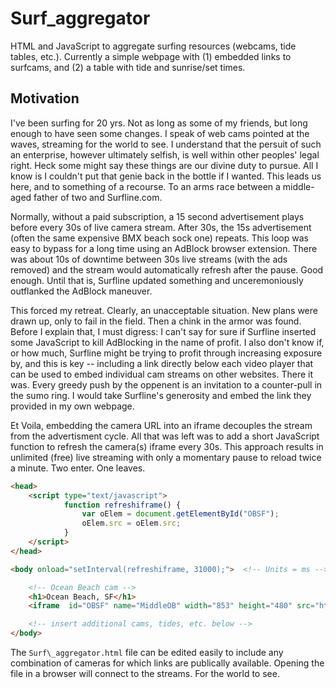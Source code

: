 # Surf\_aggregator

HTML and JavaScript to aggregate surfing resources (webcams, tide tables, etc.). Currently a simple webpage with (1) embedded links to surfcams, and (2) a table with tide and sunrise/set times. 

## Motivation

I've been surfing for 20 yrs. Not as long as some of my friends, but long enough to have seen some changes. I speak of
web cams pointed at the waves, streaming for the world to see. I understand that the persuit of such an enterprise,
however ultimately selfish, is well within other peoples' legal right. Heck some might say these things are our divine duty to
pursue. All I know is I couldn't put that genie back in the bottle if I wanted. This leads us here, and to something of a recourse. To an arms race
between a middle-aged father of two and Surfline.com.

Normally, without a paid subscription, a 15 second advertisement plays before every 30s of live camera stream. After
30s, the 15s advertisement (often the same expensive BMX beach sock one) repeats. This loop was easy to bypass
for a long time using an AdBlock browser extension. There was about 10s of downtime between 30s live streams (with the ads
removed) and the stream would automatically refresh after the pause. Good enough. Until that is, Surfline updated
something and unceremoniously outflanked the AdBlock maneuver. 

This forced my retreat. Clearly, an unacceptable situation. New plans were drawn up, only to fail in the field. 
Then a chink in the armor was found. Before I explain that, I must digress: I can't say for sure if Surfline inserted some JavaScript to kill AdBlocking in the
name of profit. I
also don't know if, or how much, Surfline might be trying to profit through increasing exposure by, and this is key -- including a link directly below each video
player that can be used 
to embed individual cam
streams on other websites. There it was. Every greedy push by the oppenent is an invitation to a counter-pull in the sumo ring. I would
take Surfline's generosity and embed the link they provided in my own webpage.

Et Voila, embedding the camera URL into an iframe decouples the stream from the advertisment cycle. All that was left was to add
a short JavaScript function to refresh the camera(s) iframe every 30s.  This approach
results in unlimited (free) live streaming with only a momentary pause to reload twice a minute. Two enter. One leaves. 

```html
<head>
	<script type="text/javascript">
			function refreshiframe() {
				var oElem = document.getElementById("OBSF");
				oElem.src = oElem.src;
			}
	</script>
</head>

<body onload="setInterval(refreshiframe, 31000);">  <!-- Units = ms -->

	<!-- Ocean Beach cam -->
	<h1>Ocean Beach, SF</h1>
	<iframe  id="OBSF" name="MiddleOB" width="853" height="480" src="http://e.cdn-surfline.com/syndication/embed/v1/player.html?id=4127" frameborder="0" scrolling="no" allowfullscreen></iframe><div style="margin: 10px 0px;"></div>

	<!-- insert additional cams, tides, etc. below -->
</body>
```

The `Surf\_aggregator.html` file can be edited easily to include any combination of cameras for which links are
publically available. Opening the file in a browser will connect to the streams. For the world to see.

